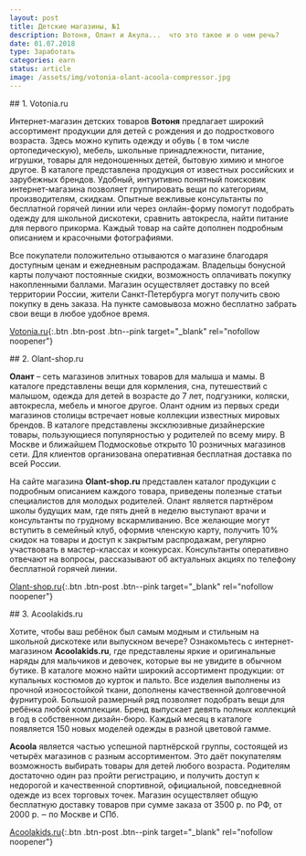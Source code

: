 ```yaml
---
layout: post
title: Детские магазины, №1
description: Вотоня, Олант и Акула...  что это такое и о чем речь?
date: 01.07.2018
type: Заработать
categories: earn
status: article
image: /assets/img/votonia-olant-acoola-compressor.jpg
---
```


<div class="post__block">
## 1. Votonia.ru

Интернет-магазин детских товаров **Вотоня** предлагает широкий ассортимент продукции для детей с рождения и до подросткового возраста. Здесь можно купить одежду и обувь ( в том числе ортопедическую), мебель, школьные принадлежности, питание, игрушки, товары для недоношенных детей, бытовую химию и многое другое. В каталоге представлена продукция от известных российских и зарубежных брендов. Удобный, интуитивно понятный поисковик интернет-магазина позволяет группировать вещи по категориям, производителям, скидкам. Опытные вежливые консультанты по бесплатной горячей линии или через онлайн-форму помогут подобрать одежду для школьной дискотеки, сравнить автокресла, найти питание для первого прикорма. Каждый товар на сайте дополнен подробным описанием и красочными фотографиями.

Все покупатели положительно отзываются о магазине благодаря доступным ценам и ежедневным распродажам. Владельцы бонусной карты получают постоянные скидки, возможность оплачивать покупку накопленными баллами. Магазин осуществляет доставку по всей территории России, жители Санкт-Петербурга могут получить свою покупку в день заказа. На пункте самовывоза можно бесплатно забрать свои вещи в любое удобное время.

[Votonia.ru](https://www.votonia.ru/){:.btn .btn-post .btn--pink target="_blank" rel="nofollow noopener"}

</div>

<div class="post__block">
## 2. Olant-shop.ru

**Олант** – сеть магазинов элитных товаров для малыша и мамы. В каталоге представлены вещи для кормления, сна, путешествий с малышом, одежда для детей в возрасте до 7 лет, подгузники, коляски, автокресла, мебель и многое другое. Олант одним из первых среди магазинов столицы встречает новые коллекции известных мировых брендов. В каталоге представлены эксклюзивные дизайнерские товары, пользующиеся популярностью у родителей по всему миру. В Москве и ближайшем Подмосковье открыто 10 розничных магазинов сети. Для клиентов организована оперативная бесплатная доставка по всей России.

На сайте магазина **Olant-shop.ru** представлен каталог продукции с подробным описанием каждого товара, приведены полезные статьи специалистов для молодых родителей. Олант является партнёром школы будущих мам, где пять дней в неделю выступают врачи и консультанты по грудному вскармливанию. Все желающие могут вступить в семейный клуб, оформив членскую карту, получить 10% скидок на товары и доступ к закрытым распродажам, регулярно участвовать в мастер-классах и конкурсах. Консультанты оперативно отвечают на вопросы, рассказывают об актуальных акциях по телефону бесплатной горячей линии.


[Olant-shop.ru](https://www.olant-shop.ru){:.btn .btn-post .btn--pink target="_blank" rel="nofollow noopener"}

</div>

<div class="post__block">
## 3. Acoolakids.ru

Хотите, чтобы ваш ребёнок был самым модным и стильным на школьной дискотеке или выпускном вечере? Ознакомьтесь с интернет-магазином **Acoolakids.ru**, где представлены яркие и оригинальные наряды для мальчиков и девочек, которые вы не увидите в обычном бутике. В каталоге можно найти широкий ассортимент продукции: от купальных костюмов до курток и пальто. Все изделия выполнены из прочной износостойкой ткани, дополнены качественной долговечной фурнитурой. Большой размерный ряд позволяет подобрать вещи для ребёнка любой комплекции. Бренд выпускает девять полных коллекций в год в собственном дизайн-бюро. Каждый месяц в каталоге появляется 150 новых моделей одежды в разной цветовой гамме.

**Acoola** является частью успешной партнёрской группы, состоящей из четырёх магазинов с разным ассортиментом. Это даёт покупателям возможность выбирать товары для детей любого возраста. Родителям достаточно один раз пройти регистрацию, и получить доступ к недорогой и качественной спортивной, официальной, повседневной одежде из всех торговых точек. Магазин осуществляет общую бесплатную доставку товаров при сумме заказа от 3500 р. по РФ, от 2000 р. ‒ по Москве и СПб.

[Acoolakids.ru](https://ad.admitad.com/g/aa6a560a6bbaaff9d7dd195fbe2a13/){:.btn .btn-post .btn--pink target="_blank" rel="nofollow noopener"}

</div>
